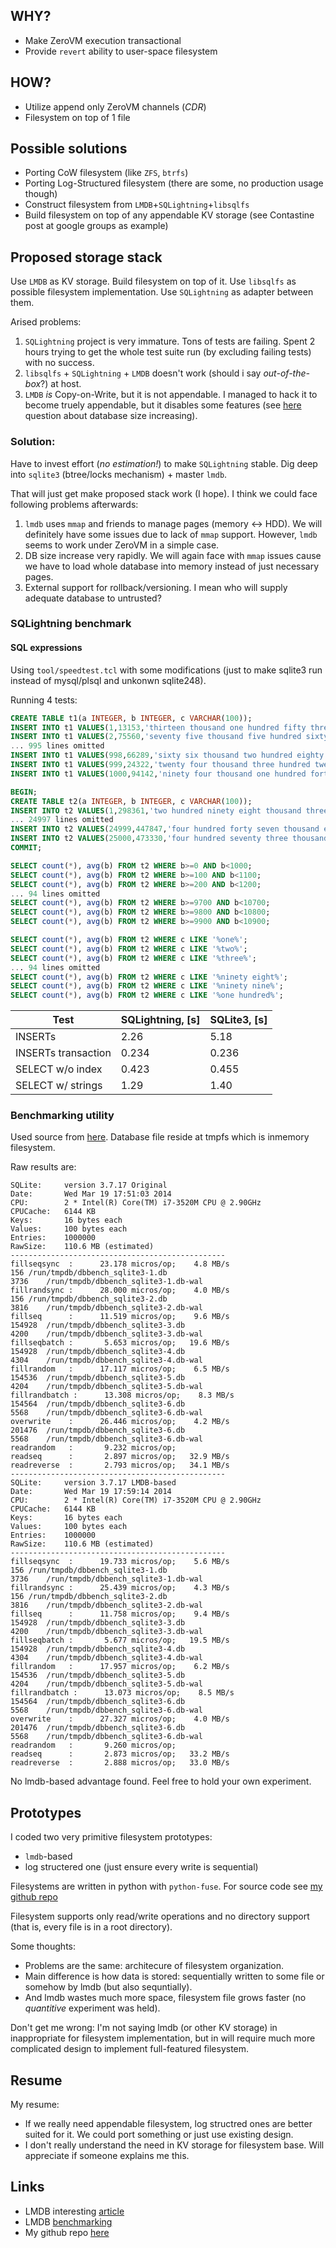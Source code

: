 ## WHY?

+ Make ZeroVM execution transactional
+ Provide `revert` ability to user-space filesystem

## HOW?

+ Utilize append only ZeroVM channels (_CDR_)
+ Filesystem on top of 1 file

## Possible solutions

+ Porting CoW filesystem (like `ZFS`, `btrfs`)
+ Porting Log-Structured filesystem (there are some, no production usage though)
+ Construct filesystem from `LMDB`+`SQLightning`+`libsqlfs`
+ Build filesystem on top of any appendable KV storage (see Contastine post at google groups as example)

## Proposed storage stack

Use `LMDB` as KV storage. Build filesystem on top of it. Use `libsqlfs` as possible filesystem implementation. Use `SQLightning` as adapter between them.

Arised problems:

1. `SQLightning` project is very immature. Tons of tests are failing. Spent 2 hours trying to get the whole test suite run (by excluding failing tests) with no success.
2. `libsqlfs` + `SQLightning` + `LMDB` doesn't work (should i say _out-of-the-box_?) at host.
3. `LMDB` _is_ Copy-on-Write, but it is not appendable. I managed to hack it to become truely appendable, but it disables some features (see [here](https://symas.com/getting-down-and-dirty-with-lmdb-qa-with-symas-corporations-howard-chu-about-symass-lightning-memory-mapped-database/) question about database size increasing). 

### Solution:

Have to invest effort (_no estimation!_) to make `SQLightning` stable. Dig deep into `sqlite3` (btree/locks mechanism) + master `lmdb`.

That will just get make proposed stack work (I hope). I think we could face following problems afterwards:
1. `lmdb` uses `mmap` and friends to manage pages (memory <-> HDD). We will definitely have some issues due to lack of `mmap` support. However, `lmdb` seems to work under ZeroVM in a simple case.
2. DB size increase very rapidly. We will again face with `mmap` issues cause we have to load whole database into memory instead of just necessary pages.
3. External support for rollback/versioning. I mean who will supply adequate database to untrusted?


### SQLightning benchmark

#### SQL expressions

Using `tool/speedtest.tcl` with some modifications (just to make sqlite3 run instead of mysql/plsql and unkonwn sqlite248). 

Running 4 tests: 

```sql
CREATE TABLE t1(a INTEGER, b INTEGER, c VARCHAR(100));
INSERT INTO t1 VALUES(1,13153,'thirteen thousand one hundred fifty three');
INSERT INTO t1 VALUES(2,75560,'seventy five thousand five hundred sixty');
... 995 lines omitted
INSERT INTO t1 VALUES(998,66289,'sixty six thousand two hundred eighty nine');
INSERT INTO t1 VALUES(999,24322,'twenty four thousand three hundred twenty two');
INSERT INTO t1 VALUES(1000,94142,'ninety four thousand one hundred forty two');
```

```sql
BEGIN;
CREATE TABLE t2(a INTEGER, b INTEGER, c VARCHAR(100));
INSERT INTO t2 VALUES(1,298361,'two hundred ninety eight thousand three hundred sixty one');
... 24997 lines omitted
INSERT INTO t2 VALUES(24999,447847,'four hundred forty seven thousand eight hundred forty seven');
INSERT INTO t2 VALUES(25000,473330,'four hundred seventy three thousand three hundred thirty');
COMMIT;
```

```sql
SELECT count(*), avg(b) FROM t2 WHERE b>=0 AND b<1000;
SELECT count(*), avg(b) FROM t2 WHERE b>=100 AND b<1100;
SELECT count(*), avg(b) FROM t2 WHERE b>=200 AND b<1200;
... 94 lines omitted
SELECT count(*), avg(b) FROM t2 WHERE b>=9700 AND b<10700;
SELECT count(*), avg(b) FROM t2 WHERE b>=9800 AND b<10800;
SELECT count(*), avg(b) FROM t2 WHERE b>=9900 AND b<10900;
```

```sql
SELECT count(*), avg(b) FROM t2 WHERE c LIKE '%one%';
SELECT count(*), avg(b) FROM t2 WHERE c LIKE '%two%';
SELECT count(*), avg(b) FROM t2 WHERE c LIKE '%three%';
... 94 lines omitted
SELECT count(*), avg(b) FROM t2 WHERE c LIKE '%ninety eight%';
SELECT count(*), avg(b) FROM t2 WHERE c LIKE '%ninety nine%';
SELECT count(*), avg(b) FROM t2 WHERE c LIKE '%one hundred%';
```


| Test                | SQLightning, [s] | SQLite3, [s] |
| ------------------- | ---------------- | ------------ |
| INSERTs             | 2.26             | 5.18         |
| INSERTs transaction | 0.234            | 0.236        |
| SELECT w/o index    | 0.423            | 0.455        |
| SELECT w/ strings   | 1.29             | 1.40         |


### Benchmarking utility

Used source from [here][lmdb-benchmark]. Database file reside at tmpfs which is inmemory filesystem.

Raw results are:

```
SQLite:     version 3.7.17 Original
Date:       Wed Mar 19 17:51:03 2014
CPU:        2 * Intel(R) Core(TM) i7-3520M CPU @ 2.90GHz
CPUCache:   6144 KB
Keys:       16 bytes each
Values:     100 bytes each
Entries:    1000000
RawSize:    110.6 MB (estimated)
------------------------------------------------
fillseqsync  :      23.178 micros/op;    4.8 MB/s  
156 /run/tmpdb/dbbench_sqlite3-1.db
3736    /run/tmpdb/dbbench_sqlite3-1.db-wal
fillrandsync :      28.000 micros/op;    4.0 MB/s  
156 /run/tmpdb/dbbench_sqlite3-2.db
3816    /run/tmpdb/dbbench_sqlite3-2.db-wal
fillseq      :      11.519 micros/op;    9.6 MB/s     
154928  /run/tmpdb/dbbench_sqlite3-3.db
4200    /run/tmpdb/dbbench_sqlite3-3.db-wal
fillseqbatch :       5.653 micros/op;   19.6 MB/s     
154928  /run/tmpdb/dbbench_sqlite3-4.db
4304    /run/tmpdb/dbbench_sqlite3-4.db-wal
fillrandom   :      17.117 micros/op;    6.5 MB/s     
154536  /run/tmpdb/dbbench_sqlite3-5.db
4204    /run/tmpdb/dbbench_sqlite3-5.db-wal
fillrandbatch :      13.308 micros/op;    8.3 MB/s    
154564  /run/tmpdb/dbbench_sqlite3-6.db
5568    /run/tmpdb/dbbench_sqlite3-6.db-wal
overwrite    :      26.446 micros/op;    4.2 MB/s     
201476  /run/tmpdb/dbbench_sqlite3-6.db
5568    /run/tmpdb/dbbench_sqlite3-6.db-wal
readrandom   :       9.232 micros/op;                 
readseq      :       2.897 micros/op;   32.9 MB/s     
readreverse  :       2.793 micros/op;   34.1 MB/s  
------------------------------------------------
SQLite:     version 3.7.17 LMDB-based
Date:       Wed Mar 19 17:59:14 2014
CPU:        2 * Intel(R) Core(TM) i7-3520M CPU @ 2.90GHz
CPUCache:   6144 KB
Keys:       16 bytes each
Values:     100 bytes each
Entries:    1000000
RawSize:    110.6 MB (estimated)
------------------------------------------------
fillseqsync  :      19.733 micros/op;    5.6 MB/s  
156 /run/tmpdb/dbbench_sqlite3-1.db
3736    /run/tmpdb/dbbench_sqlite3-1.db-wal
fillrandsync :      25.439 micros/op;    4.3 MB/s  
156 /run/tmpdb/dbbench_sqlite3-2.db
3816    /run/tmpdb/dbbench_sqlite3-2.db-wal
fillseq      :      11.758 micros/op;    9.4 MB/s     
154928  /run/tmpdb/dbbench_sqlite3-3.db
4200    /run/tmpdb/dbbench_sqlite3-3.db-wal
fillseqbatch :       5.677 micros/op;   19.5 MB/s     
154928  /run/tmpdb/dbbench_sqlite3-4.db
4304    /run/tmpdb/dbbench_sqlite3-4.db-wal
fillrandom   :      17.957 micros/op;    6.2 MB/s     
154536  /run/tmpdb/dbbench_sqlite3-5.db
4204    /run/tmpdb/dbbench_sqlite3-5.db-wal
fillrandbatch :      13.073 micros/op;    8.5 MB/s    
154564  /run/tmpdb/dbbench_sqlite3-6.db
5568    /run/tmpdb/dbbench_sqlite3-6.db-wal
overwrite    :      27.327 micros/op;    4.0 MB/s     
201476  /run/tmpdb/dbbench_sqlite3-6.db
5568    /run/tmpdb/dbbench_sqlite3-6.db-wal
readrandom   :       9.260 micros/op;                 
readseq      :       2.873 micros/op;   33.2 MB/s     
readreverse  :       2.888 micros/op;   33.0 MB/s 
```

No lmdb-based advantage found. Feel free to hold your own experiment.


## Prototypes

I coded two very primitive filesystem prototypes:

+ `lmdb`-based 
+ log structered one (just ensure every write is sequential)

Filesystems are written in python with `python-fuse`. For source code see [my github repo][repo]

Filesystem supports only read/write operations and no directory support (that is, every file is in a root directory).

Some thoughts:

+ Problems are the same: architecure of filesystem organization.
+ Main difference is how data is stored: sequentially written to some file or somehow by lmdb (but also sequntially).
+ And lmdb wastes much more space, filesystem file grows faster (no _quantitive_ experiment was held).

Don't get me wrong: I'm not saying lmdb (or other KV storage) in inappropriate for filesystem implementation, but in will require much more complicated design to implement full-featured filesystem.

## Resume

My resume:

+ If we really need appendable filesystem, log structred ones are better suited for it. We could port something or just use existing design.
+ I don't really understand the need in KV storage for filesystem base. Will appreciate if someone explains me this.

## Links

+ LMDB interesting [article](http://banksco.de/p/lmdb-the-leveldb-killer.html)
+ LMDB [benchmarking][lmdb-benchmark] 
+ My github repo [here][repo] 


[repo]: https://github.com/rampage644/appendfs
[lmdb-benchmark]: http://symas.com/mdb/microbench/

